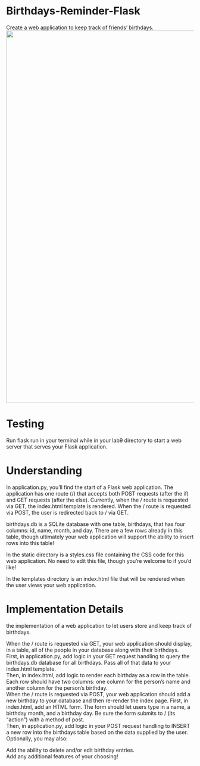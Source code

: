 # Birthdays-Reminder-Flask
Create a web application to keep track of friends’ birthdays.
<img src="https://i.imgur.com/KoRB6OV.png" width="1000px"/>


# Testing
Run flask run in your terminal while in your lab9 directory to start a web server that serves your Flask application.</br>


# Understanding
In application.py, you’ll find the start of a Flask web application. The application has one route (/) that accepts both POST requests (after the if) and GET requests (after the else). Currently, when the / route is requested via GET, the index.html template is rendered. When the / route is requested via POST, the user is redirected back to / via GET.</br>

birthdays.db is a SQLite database with one table, birthdays, that has four columns: id, name, month, and day. There are a few rows already in this table, though ultimately your web application will support the ability to insert rows into this table!</br>

In the static directory is a styles.css file containing the CSS code for this web application. No need to edit this file, though you’re welcome to if you’d like!</br>

In the templates directory is an index.html file that will be rendered when the user views your web application.</br>

# Implementation Details
 the implementation of a web application to let users store and keep track of birthdays.</br>

When the / route is requested via GET, your web application should display, in a table, all of the people in your database along with their birthdays.</br>
First, in application.py, add logic in your GET request handling to query the birthdays.db database for all birthdays. Pass all of that data to your index.html template.</br>
Then, in index.html, add logic to render each birthday as a row in the table. Each row should have two columns: one column for the person’s name and another column for the person’s birthday.</br>
When the / route is requested via POST, your web application should add a new birthday to your database and then re-render the index page.
First, in index.html, add an HTML form. The form should let users type in a name, a birthday month, and a birthday day. Be sure the form submits to / (its “action”) with a method of post.</br>
Then, in application.py, add logic in your POST request handling to INSERT a new row into the birthdays table based on the data supplied by the user.
Optionally, you may also:</br>

Add the ability to delete and/or edit birthday entries.</br>
Add any additional features of your choosing!</br>
